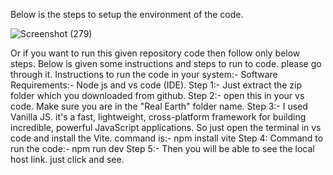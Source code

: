 Below is the steps to setup the environment of the code.

![Screenshot (279)](https://user-images.githubusercontent.com/57915384/230708865-537fe015-e004-410f-872a-e1e231cd296f.png)

<!-- # Digantara![Screenshot (203)](https://user-images.githubusercontent.com/57915384/230708544-be8a0fc2-2920-4477-aeca-8023e9acb70a.png)
![Screenshot (201)](https://user-images.githubusercontent.com/57915384/230708551-5cb6e144-eeb3-44b9-94ea-d44b5041d540.png) -->


Or if you want to run this given repository code then follow only below steps.
Below is given some instructions and steps to run to code. please go through it.
Instructions to run the code in your system:-
Software Requirements:- Node js and vs code (IDE).
Step 1:- Just extract the zip folder which you downloaded from github.
Step 2:-  open this in your vs code. Make sure you are in the "Real Earth" folder name.
Step 3:- I used Vanilla JS. it's a fast, lightweight, cross-platform framework for building incredible, powerful JavaScript applications. So just open the terminal in vs code and install the Vite. command is:- npm install vite
Step 4: Command to run the code:- npm run dev
Step 5:- Then you will be able to see the local host link. just click and see.
